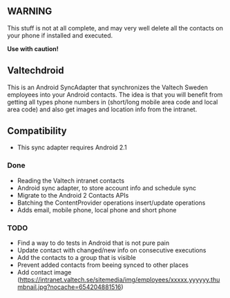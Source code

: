 ## WARNING
This stuff is not at all complete, and may very well delete all the contacts on your phone if installed and executed.

**Use with caution!**

## Valtechdroid
This is an Android SyncAdapter that synchronizes the Valtech Sweden employees into your Android contacts.
The idea is that you will benefit from getting all types phone numbers in (short/long mobile area code and local area code) and also get images and location info from the intranet.

## Compatibility
* This sync adapter requires Android 2.1

### Done
* Reading the Valtech intranet contacts
* Android sync adapter, to store account info and schedule sync
* Migrate to the Android 2 Contacts APIs
* Batching the ContentProvider operations insert/update operations
* Adds email, mobile phone, local phone and short phone

### TODO
* Find a way to do tests in Android that is not pure pain
* Update contact with changed/new info on consecutive executions
* Add the contacts to a group that is visible
* Prevent added contacts from beeing synced to other places
* Add contact image (https://intranet.valtech.se/sitemedia/img/employees/xxxxx.yyyyyy.thumbnail.jpg?nocache=654204881516)
